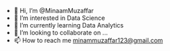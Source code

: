 - 👋 Hi, I’m @MinaamMuzaffar
- 👀 I’m interested in Data Science
- 🌱 I’m currently learning Data Analytics
- 💞️ I’m looking to collaborate on ...
- 📫 How to reach me minammuzaffar123@gmail.com

<!---
MinaamMuzaffar/MinaamMuzaffar is a ✨ special ✨ repository because its `README.md` (this file) appears on your GitHub profile.
You can click the Preview link to take a look at your changes.
--->
